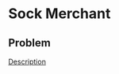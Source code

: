 # Sock Merchant

## Problem

[Description](https://www.hackerrank.com/challenges/sock-merchant/problem)